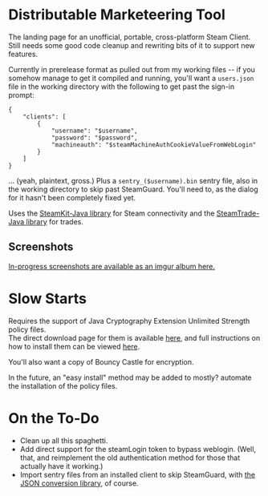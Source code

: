 Distributable Marketeering Tool
===============================

The landing page for an unofficial, portable, cross-platform Steam Client.  
Still needs some good code cleanup and rewriting bits of it to support new features.

Currently in prerelease format as pulled out from my working files -- if you somehow manage to get it compiled and running, you'll want a `users.json` file in the working directory with the following to get past the sign-in prompt:
```
{
    "clients": [
        {
            "username": "$username",
            "password": "$password",
            "machineauth": "$steamMachineAuthCookieValueFromWebLogin"
        }
    ]
}
```
... (yeah, plaintext, gross.) Plus a `sentry_($username).bin` sentry file, also in the working directory to skip past SteamGuard.  You'll need to, as the dialog for it hasn't been completely fixed yet.

Uses the [SteamKit-Java library](https://github.com/Top-Cat/SteamKit-Java) for Steam connectivity and the [SteamTrade-Java library](https://github.com/nosoop/SteamTrade-Java) for trades.

Screenshots
-----------

[In-progress screenshots are available as an imgur album here.](http://imgur.com/a/Nv9xH#0)


Slow Starts
===========

Requires the support of Java Cryptography Extension Unlimited Strength policy files.    
The direct download page for them is available [here](http://www.oracle.com/technetwork/java/javase/downloads/jce-7-download-432124.html), and full instructions on how to install them can be viewed [here](http://suhothayan.blogspot.com/2012/05/how-to-install-java-cryptography.html).

You'll also want a copy of Bouncy Castle for encryption.

In the future, an "easy install" method may be added to mostly? automate the installation of the policy files.


On the To-Do
============

  * Clean up all this spaghetti.
  * Add direct support for the steamLogin token to bypass weblogin. (Well, that, and reimplement the old authentication method for those that actually have it working.)
  * Import sentry files from an installed client to skip SteamGuard, with [the JSON conversion library](https://github.com/nosoop/vdf-json-java), of course.
